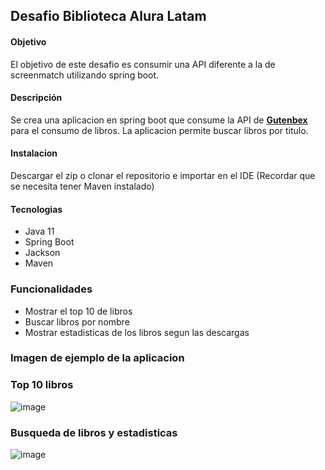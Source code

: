 ## Desafio Biblioteca Alura Latam
#### Objetivo
El objetivo de este desafio es consumir una API diferente a la de screenmatch utilizando spring boot.
#### Descripción
Se crea una aplicacion en spring boot que consume la API de <a href="https://gutendex.com/?ref=public_apis"><strong>Gutenbex</strong></a> para el consumo de libros. La aplicacion permite buscar libros por titulo.
#### Instalacion
Descargar el zip o clonar el repositorio e importar en el IDE (Recordar que se necesita tener Maven instalado)

#### Tecnologias
- Java 11
- Spring Boot
- Jackson
- Maven

### Funcionalidades
- Mostrar el top 10 de libros
- Buscar libros por nombre
- Mostrar estadisticas de los libros segun las descargas

### Imagen de ejemplo de la aplicacion
### Top 10 libros
![image](https://github.com/andresAGM/DesafioLibrosApi/assets/63425668/5fea9088-d6a8-4b5d-8bcb-e2fa73bfb6af)
### Busqueda de libros y estadisticas
![image](https://github.com/andresAGM/DesafioLibrosApi/assets/63425668/9fadbc6b-93df-446e-acd9-7c46f9179f18)
